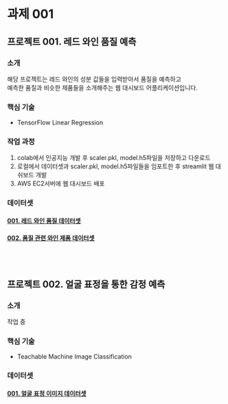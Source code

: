 # 과제 001

## 프로젝트 001. 레드 와인 품질 예측

### 소개
해당 프로젝트는 레드 와인의 성분 값들을 입력받아서 품질을 예측하고<br/>
예측한 품질과 비슷한 제품들을 소개해주는 웹 대시보드 어플리케이션입니다.

### 핵심 기술
- TensorFlow Linear Regression

### 작업 과정
001. colab에서 인공지능 개발 후 scaler.pkl, model.h5파일을 저장하고 다운로드<br/>
002. 로컬에서 데이터셋과 scaler.pkl, model.h5파일들을 임포트한 후 streamlit 웹 대쉬보드 개발<br/>
003. AWS EC2서버에 웹 대시보드 배포

### 데이터셋
#### <a href=https://www.kaggle.com/datasets/uciml/red-wine-quality-cortez-et-al-2009>001. 레드 와인 품질 데이터셋</a>
#### <a href=https://www.kaggle.com/datasets/budnyak/wine-rating-and-price>002. 품질 관련 와인 제품 데이터셋</a>

<br/>
<br/>

## 프로젝트 002. 얼굴 표정을 통한 감정 예측

### 소개
작업 중

### 핵심 기술
- Teachable Machine Image Classification

### 데이터셋
#### <a href=https://www.kaggle.com/datasets/msambare/fer2013>001. 얼굴 표정 이미지 데이터셋</a>